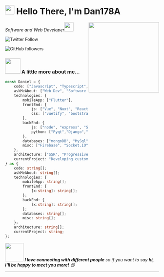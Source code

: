 <h1 align="left"><img src="https://raw.githubusercontent.com/sidbelbase/sidbelbase/master/wave.gif" width="30px"><strong> Hello There, I'm Dan178A
</strong>
</h1>

<img align='right' src="https://media.giphy.com/media/M9gbBd9nbDrOTu1Mqx/giphy.gif" width="230">
<p><em>Software and Web Developer<img src="https://media.giphy.com/media/WUlplcMpOCEmTGBtBW/giphy.gif" width="30"> 
</em></p>

![Twitter Follow](https://img.shields.io/twitter/follow/DanASr9?label=Follow)

![GitHub followers](https://img.shields.io/github/followers/Dan178A?label=Follow&style=social)

### <img src="https://media.giphy.com/media/VgCDAzcKvsR6OM0uWg/giphy.gif" width="50"> A little more about me...  

```typescript
const Daniel = {
    code: ["Javascript", "Typescript", "Python", "Rust", "QML", "C++"],
    askMeAbout: ["Web Dev", "Software Dev"],
    technologies: {
        mobileApp: ["Flutter"],
        frontEnd: {
            js: ["Vue", "Nuxt", "React", "NextJS"],
            css: ["vuetify", "bootstrap"]
        },
        backEnd: {
            js: ["node", "express", "SuiteScript"],
            python: ["Pyqt","Django","flask"]
        },
        databases: ["mongoDB", "MySql", "sqlite","IndexedDB"],
        misc: ["Firebase", "Socket.IO", "selenium", "open-cv"]
    },
    architecture: ["SSR", "Progressive web applications", "Single page applications"],
    currentProject: "Developing custom software for each client",
} as {
    code: string[];
    askMeAbout: string[];
    technologies: {
        mobileApp: string[];
        frontEnd: {
            [x:string]: string[];
        };
        backEnd: {
            [x:string]: string[];
        };
        databases: string[];
        misc: string[];
    };
    architecture: string[];
    currentProject: string;
};
```

<img src="https://media.giphy.com/media/LnQjpWaON8nhr21vNW/giphy.gif" width="60"> <em><b>I love connecting with different people</b> so if you want to say <b>hi, I'll be happy to meet you more!</b> 😊</em>

---
